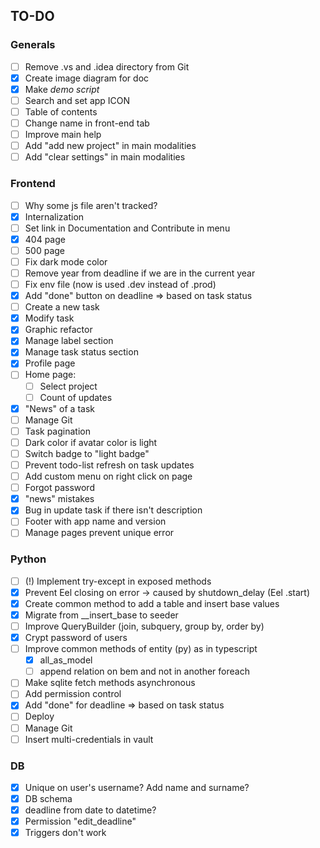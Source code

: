 ## TO-DO

### Generals
- [ ] Remove .vs and .idea directory from Git
- [x] Create image diagram for doc
- [x] Make _demo script_
- [ ] Search and set app ICON
- [ ] Table of contents
- [ ] Change name in front-end tab
- [ ] Improve main help
- [ ] Add "add new project" in main modalities
- [ ] Add "clear settings" in main modalities

### Frontend
- [ ] Why some js file aren't tracked?
- [x] Internalization
- [ ] Set link in Documentation and Contribute in menu
- [x] 404 page
- [ ] 500 page
- [ ] Fix dark mode color
- [ ] Remove year from deadline if we are in the current year
- [ ] Fix env file (now is used .dev instead of .prod)
- [x] Add "done" button on deadline => based on task status
- [ ] Create a new task
- [x] Modify task
- [x] Graphic refactor
- [x] Manage label section
- [x] Manage task status section
- [x] Profile page
- [ ] Home page: 
  - [ ] Select project
  - [ ] Count of updates
- [x] "News" of a task
- [ ] Manage Git
- [ ] Task pagination
- [ ] Dark color if avatar color is light
- [ ] Switch badge to "light badge"
- [ ] Prevent todo-list refresh on task updates
- [ ] Add custom menu on right click on page
- [ ] Forgot password
- [x] "news" mistakes
- [x] Bug in update task if there isn't description
- [ ] Footer with app name and version
- [ ] Manage pages prevent unique error

### Python
- [ ] (!) Implement try-except in exposed methods
- [x] Prevent Eel closing on error -> caused by shutdown_delay (Eel .start)
- [x] Create common method to add a table and insert base values
- [x] Migrate from __insert_base to seeder
- [ ] Improve QueryBuilder (join, subquery, group by, order by)
- [x] Crypt password of users
- [ ] Improve common methods of entity (py) as in typescript
  -  [x] all_as_model
  -  [ ] append relation on bem and not in another foreach
- [ ] Make sqlite fetch methods asynchronous
- [ ] Add permission control
- [x] Add "done" for deadline => based on task status
- [ ] Deploy
- [ ] Manage Git
- [ ] Insert multi-credentials in vault

### DB
- [x] Unique on user's username? Add name and surname?
- [x] DB schema
- [x] deadline from date to datetime?
- [x] Permission "edit_deadline"
- [x] Triggers don't work
